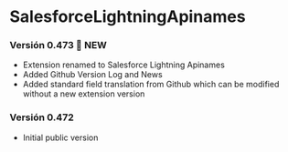 # SalesforceLightningApinames

### Versión 0.473 :small_red_triangle: NEW
- Extension renamed to Salesforce Lightning Apinames
- Added Github Version Log and News
- Added standard field translation from Github which can be modified without a new extension version

### Versión 0.472
- Initial public version
